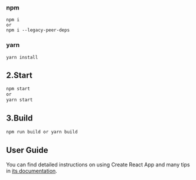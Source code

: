 
### npm

```
npm i
or
npm i --legacy-peer-deps
```

### yarn

```
yarn install
```

## 2.Start

```sh
npm start
or
yarn start
```

## 3.Build

```sh
npm run build or yarn build
```

## User Guide

You can find detailed instructions on using Create React App and many tips in [its documentation](https://facebook.github.io/create-react-app/).
